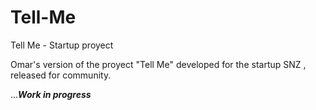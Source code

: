 # Tell-Me
Tell Me - Startup proyect

Omar's version of the proyect "Tell Me" developed for the startup SNZ , released for community.


...***Work in progress***
